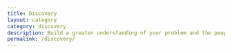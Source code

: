 ```yaml
---
title: Discovery
layout: category
category: discovery
description: Build a greater understanding of your problem and the people it impacts.
permalink: /discovery/
---
```

